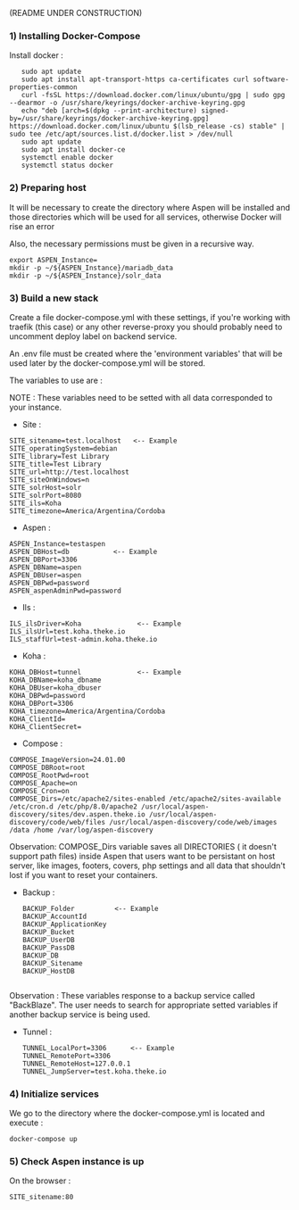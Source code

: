 (README UNDER CONSTRUCTION)
### 1) Installing Docker-Compose

Install docker :

```
   sudo apt update
   sudo apt install apt-transport-https ca-certificates curl software-properties-common
   curl -fsSL https://download.docker.com/linux/ubuntu/gpg | sudo gpg --dearmor -o /usr/share/keyrings/docker-archive-keyring.gpg
   echo "deb [arch=$(dpkg --print-architecture) signed-by=/usr/share/keyrings/docker-archive-keyring.gpg] https://download.docker.com/linux/ubuntu $(lsb_release -cs) stable" | sudo tee /etc/apt/sources.list.d/docker.list > /dev/null
   sudo apt update
   sudo apt install docker-ce
   systemctl enable docker
   systemctl status docker
```

### 2) Preparing host

It will be necessary to create the directory where Aspen will be installed and those directories which will be used for all services, otherwise Docker will rise an error

Also, the necessary permissions must be given in a recursive way.

```
export ASPEN_Instance=
mkdir -p ~/${ASPEN_Instance}/mariadb_data
mkdir -p ~/${ASPEN_Instance}/solr_data
```

### 3) Build a new stack

Create a file docker-compose.yml with these settings, if you're working with traefik (this case) or any other reverse-proxy you should probably need to uncomment deploy label on backend service.


An .env file must be created where the 'environment variables' that will be used later by the docker-compose.yml will be stored.

The variables to use are :

NOTE : These variables need to be setted with all data corresponded to your instance.

* Site :

```
SITE_sitename=test.localhost   <-- Example
SITE_operatingSystem=debian
SITE_library=Test Library
SITE_title=Test Library
SITE_url=http://test.localhost
SITE_siteOnWindows=n
SITE_solrHost=solr
SITE_solrPort=8080
SITE_ils=Koha
SITE_timezone=America/Argentina/Cordoba
```

* Aspen :

```
ASPEN_Instance=testaspen
ASPEN_DBHost=db           <-- Example
ASPEN_DBPort=3306
ASPEN_DBName=aspen
ASPEN_DBUser=aspen
ASPEN_DBPwd=password
ASPEN_aspenAdminPwd=password
```

* Ils :

```
ILS_ilsDriver=Koha              <-- Example
ILS_ilsUrl=test.koha.theke.io
ILS_staffUrl=test-admin.koha.theke.io
```

* Koha :

```
KOHA_DBHost=tunnel              <-- Example
KOHA_DBName=koha_dbname
KOHA_DBUser=koha_dbuser
KOHA_DBPwd=password
KOHA_DBPort=3306
KOHA_timezone=America/Argentina/Cordoba
KOHA_ClientId=
KOHA_ClientSecret=
```

* Compose :

```
COMPOSE_ImageVersion=24.01.00
COMPOSE_DBRoot=root
COMPOSE_RootPwd=root
COMPOSE_Apache=on
COMPOSE_Cron=on
COMPOSE_Dirs=/etc/apache2/sites-enabled /etc/apache2/sites-available /etc/cron.d /etc/php/8.0/apache2 /usr/local/aspen-discovery/sites/dev.aspen.theke.io /usr/local/aspen-discovery/code/web/files /usr/local/aspen-discovery/code/web/images /data /home /var/log/aspen-discovery
```

Observation: COMPOSE_Dirs variable saves all DIRECTORIES ( it doesn't support path files) inside Aspen that users want to be persistant on host server, like images, footers, covers, php settings and all data that shouldn't lost if you want to reset your containers.

* Backup :

  ```
  BACKUP_Folder          <-- Example
  BACKUP_AccountId
  BACKUP_ApplicationKey
  BACKUP_Bucket
  BACKUP_UserDB
  BACKUP_PassDB
  BACKUP_DB
  BACKUP_Sitename
  BACKUP_HostDB
  
  
  ```

Observation : These variables response to a backup service called "BackBlaze". The user needs to search for appropriate setted variables if another backup service is being used.

* Tunnel :

  ```
  TUNNEL_LocalPort=3306      <-- Example
  TUNNEL_RemotePort=3306
  TUNNEL_RemoteHost=127.0.0.1
  TUNNEL_JumpServer=test.koha.theke.io
  ```

### 4) Initialize services

We go to the directory where the docker-compose.yml is located and execute :

```
docker-compose up
```

### 5) Check Aspen instance is up

On the browser :

```
SITE_sitename:80
```
